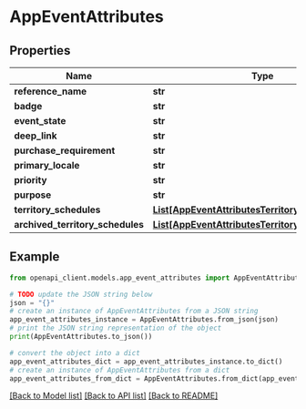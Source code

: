 # AppEventAttributes


## Properties

Name | Type | Description | Notes
------------ | ------------- | ------------- | -------------
**reference_name** | **str** |  | [optional] 
**badge** | **str** |  | [optional] 
**event_state** | **str** |  | [optional] 
**deep_link** | **str** |  | [optional] 
**purchase_requirement** | **str** |  | [optional] 
**primary_locale** | **str** |  | [optional] 
**priority** | **str** |  | [optional] 
**purpose** | **str** |  | [optional] 
**territory_schedules** | [**List[AppEventAttributesTerritorySchedulesInner]**](AppEventAttributesTerritorySchedulesInner.md) |  | [optional] 
**archived_territory_schedules** | [**List[AppEventAttributesTerritorySchedulesInner]**](AppEventAttributesTerritorySchedulesInner.md) |  | [optional] 

## Example

```python
from openapi_client.models.app_event_attributes import AppEventAttributes

# TODO update the JSON string below
json = "{}"
# create an instance of AppEventAttributes from a JSON string
app_event_attributes_instance = AppEventAttributes.from_json(json)
# print the JSON string representation of the object
print(AppEventAttributes.to_json())

# convert the object into a dict
app_event_attributes_dict = app_event_attributes_instance.to_dict()
# create an instance of AppEventAttributes from a dict
app_event_attributes_from_dict = AppEventAttributes.from_dict(app_event_attributes_dict)
```
[[Back to Model list]](../README.md#documentation-for-models) [[Back to API list]](../README.md#documentation-for-api-endpoints) [[Back to README]](../README.md)


